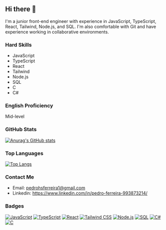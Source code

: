 ## Hi there 👋

I'm a junior front-end engineer with experience in JavaScript, TypeScript, React, Tailwind, Node.js, and SQL. I'm also comfortable with Git and have experience working in collaborative environments.

### Hard Skills
- JavaScript
- TypeScript
- React
- Tailwind
- Node.js
- SQL
- C
- C#

### English Proficiency
Mid-level

### GitHub Stats
[![Anurag's GitHub stats](https://github-readme-stats.vercel.app/api?username=pedroferreira37&show_icons=true&theme=dracula)](https://github.com/anuraghazra/github-readme-stats)

### Top Languages
[![Top Langs](https://github-readme-stats.vercel.app/api/top-langs/?username=pedroferreira37&layout=compact&theme=dracula)](https://github.com/anuraghazra/github-readme-stats)

### Contact Me
- Email: pedrohsferreira1@gmail.com
- Linkedin: https://www.linkedin.com/in/pedro-ferreira-993873214/

### Badges
[![JavaScript](https://img.shields.io/badge/-JavaScript-F7DF1E?style=flat&logo=javascript&logoColor=black)](https://github.com/pedroferreira37)
[![TypeScript](https://img.shields.io/badge/-TypeScript-007ACC?style=flat&logo=typescript&logoColor=white)](https://github.com/pedroferreira37)
[![React](https://img.shields.io/badge/-React-61DAFB?style=flat&logo=react&logoColor=black)](https://github.com/yourusername)
[![Tailwind CSS](https://img.shields.io/badge/-Tailwind%20CSS-38B2AC?style=flat&logo=tailwind-css&logoColor=white)](https://github.com/pedroferreira37)
[![Node.js](https://img.shields.io/badge/-Node.js-339933?style=flat&logo=node-dot-js&logoColor=white)](https://github.com/pedroferreira37)
[![SQL](https://img.shields.io/badge/-SQL-4479A1?style=flat&logo=postgresql&logoColor=white)](https://github.com/pedroferreira37)
[![C#](https://img.shields.io/badge/c%23-%23239120.svg?style=for-the-badge&logo=c-sharp&logoColor=white)](https://github.com/pedroferreira37)
[![C](https://img.shields.io/badge/c-%2300599C.svg?style=for-the-badge&logo=c&logoColor=white)](https://github.com/pedroferreira37)

